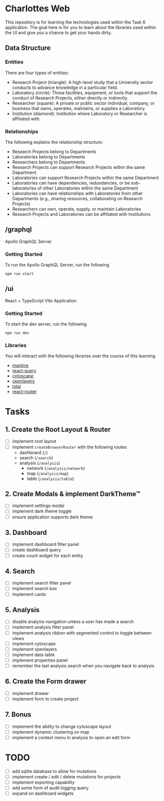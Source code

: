 # Charlottes Web

This repository is for learning the technologies used within the Task 6 application. The goal here is for you to learn about the libraries used within the UI and give you a chance to get your hands dirty.

## Data Structure

### Entities

There are four types of entities:
- Research Project (triangle): A high-level study that a University sector conducts to advance knowledge in a particular field.
- Laboratory (circle): Those facilities, equipment, or tools that support the conduct of Research Projects, either directly or indirectly.
- Researcher (square): A private or public sector individual, company, or business that owns, operates, maintains, or supplies a Laboratory.
- Institution (diamond): Institution where Laboratory or Researcher is affiliated with.

### Relationships

The following explains the relationship structure:
- Research Projects belong to Departments
- Laboratories belong to Departments
- Researchers belong to Departments
- Research Projects can support Research Projects within the same Department
- Laboratories can support Research Projects within the same Department
- Laboratories can have dependencies, redundancies, or be sub-laboratories of other Laboratories within the same Department
- Laboratories can have relationships with Laboratories from other Departments (e.g., sharing resources, collaborating on Research Projects)
- Researchers can own, operate, supply, or maintain Laboratories
- Research Projects and Laboratories can be affiliated with Institutions

## /graphql

Apollo GraphQL Server

### Getting Started

To run the Apollo GraphQL Server, run the following
```
npm run start
```

## /ui

React + TypeScript Vite Application

### Getting Started

To start the dev server, run the following
```
npm run dev
```

### Libraries

You will interact with the following libraries over the course of this learning
- [mantine](https://mantine.dev/)
- [react-query](https://tanstack.com/query/latest)
- [cytoscape](https://js.cytoscape.org/)
- [openlayers](https://openlayers.org/)
- [jotai](https://jotai.org/)
- [react-router](https://reactrouter.com/6.30.0)

# Tasks

## 1. Create the Root Layout & Router

- [ ] implement root layout
- [ ] implement `createBrowserRouter` with the following routes
  - dashboard (`/`)
  - search (`/search`)
  - analysis (`/analysis`)
    - network (`/analysis/network`)
    - map (`/analysis/map`)
    - table (`/analysis/table`)

## 2. Create Modals & implement DarkTheme™

- [ ] implement settings modal
- [ ] implement dark theme toggle
- [ ] ensure application supports dark theme

## 3. Dashboard

- [ ] implement dashboard filter panel
- [ ] create dashboard query
- [ ] create count widget for each entity

## 4. Search

- [ ] implement search filter panel
- [ ] implement search box
- [ ] implement cards

## 5. Analysis

- [ ] disable analysis navigation unless a user has made a search
- [ ] implement analysis filter panel
- [ ] implement analysis ribbon with segmented control to toggle between views 
- [ ] implement cytoscape
- [ ] implement openlayers
- [ ] implement data table
- [ ] implement properties panel
- [ ] remember the last analysis search when you navigate back to analysis

## 6. Create the Form drawer

- [ ] implement drawer
- [ ] implement form to create project

## 7. Bonus

- [ ] implement the ability to change cytoscape layout
- [ ] implement dynamic clustering on map
- [ ] implement a context menu in analysis to open an edit form

# TODO

- [ ] add sqlite database to allow for mutations
- [ ] implement create / edit / delete mutations for projects
- [ ] implement exporting capability
- [ ] add some form of audit logging query
- [ ] expand on dashboard widgets